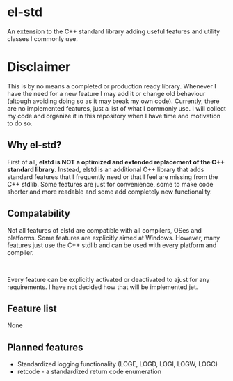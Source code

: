 # el-std

An extension to the C++ standard library adding useful features and utility classes I commonly use.

# __Disclaimer__

This is by no means a completed or production ready library. Whenever I have the need for a new feature I may add it or change old behaviour (altough avoiding doing so as it may break my own code). Currently, there are no implemented features, just a list of what I commonly use. I will collect my code and organize it in this repository when I have time and motivation to do so.

## Why el-std?

First of all, __elstd is NOT a optimized and extended replacement of the C++ standard library__. Instead, elstd is an additional C++ library that adds standard features that I frequently need or that I feel are missing from the C++ stdlib. Some features are just for convenience, some to make code shorter and more readable and some add completely new functionality.

## Compatability

Not all features of elstd are compatible with all compilers, OSes and platforms. Some features are explicitly aimed at Windows. However, many features just use the C++ stdlib and can be used with every platform and compiler. 

<br>

Every feature can be explicitly activated or deactivated to ajust for any requirements. I have not decided how that will be implemented jet.

## Feature list

None

## Planned features

 * Standardized logging functionality (LOGE, LOGD, LOGI, LOGW, LOGC)
 * retcode - a standardized return code enumeration

